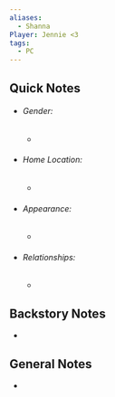 ```yaml
---
aliases:
  - Shanna
Player: Jennie <3
tags:
  - PC
---
```


## Quick Notes
- ###### Gender: 
	- 
- ###### Home Location: 
	- 
- ###### Appearance:
	- 
- ###### Relationships: 
	- 


## Backstory Notes

- 


## General Notes

- 